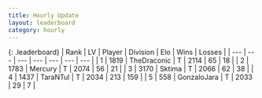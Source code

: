 ```yaml
---
title: Hourly Update
layout: leaderboard
category: hourly
---
```


{: .leaderboard}
| Rank | LV | Player | Division | Elo | Wins | Losses |
| --- | --- | --- | --- | --- | --- | --- |
| <span data-change="0">1</span> | 1819 | <span title="ID: 544310">TheDraconic</span> | T | <span data-change="0">2114</span> | <span data-change="0">65</span> | <span data-change="0">18</span> |
| <span data-change="0">2</span> | 1783 | <span title="ID: 692745">Mercury</span> | T | <span data-change="-8">2074</span> | <span data-change="1">56</span> | <span data-change="1">21</span> |
| <span data-change="0">3</span> | 3170 | <span title="ID: 353063">Sktima</span> | T | <span data-change="13">2066</span> | <span data-change="2">62</span> | <span data-change="0">38</span> |
| <span data-change="0">4</span> | 1437 | <span title="ID: 285323">TaraNTul</span> | T | <span data-change="0">2034</span> | <span data-change="0">213</span> | <span data-change="0">159</span> |
| <span data-change="0">5</span> | 558 | <span title="ID: 650626">GonzaloJara</span> | T | <span data-change="0">2033</span> | <span data-change="0">29</span> | <span data-change="0">7</span> |